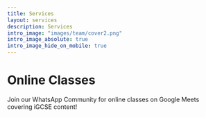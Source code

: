 ```yaml
---
title: Services
layout: services
description: Services
intro_image: "images/team/cover2.png"
intro_image_absolute: true
intro_image_hide_on_mobile: true
---
```


# Online Classes

Join our WhatsApp Community for online classes on Google Meets covering iGCSE content!
